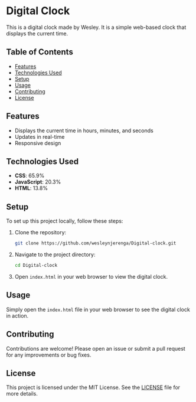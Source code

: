 # Digital Clock

This is a digital clock made by Wesley. It is a simple web-based clock that displays the current time.

## Table of Contents

- [Features](#features)
- [Technologies Used](#technologies-used)
- [Setup](#setup)
- [Usage](#usage)
- [Contributing](#contributing)
- [License](#license)

## Features

- Displays the current time in hours, minutes, and seconds
- Updates in real-time
- Responsive design

## Technologies Used

- **CSS**: 65.9%
- **JavaScript**: 20.3%
- **HTML**: 13.8%

## Setup

To set up this project locally, follow these steps:

1. Clone the repository:
    ```bash
    git clone https://github.com/wesleynjerenga/Digital-clock.git
    ```

2. Navigate to the project directory:
    ```bash
    cd Digital-clock
    ```

3. Open `index.html` in your web browser to view the digital clock.

## Usage

Simply open the `index.html` file in your web browser to see the digital clock in action.

## Contributing

Contributions are welcome! Please open an issue or submit a pull request for any improvements or bug fixes.

## License

This project is licensed under the MIT License. See the [LICENSE](LICENSE) file for more details.
